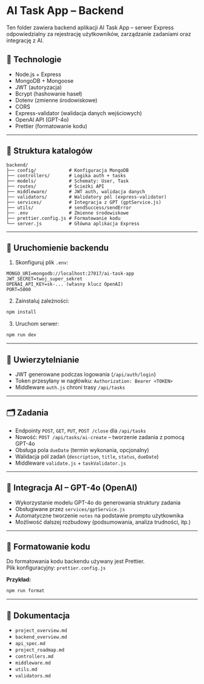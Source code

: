 # AI Task App – Backend

Ten folder zawiera backend aplikacji AI Task App – serwer Express odpowiedzialny za rejestrację użytkowników, zarządzanie zadaniami oraz integrację z AI.

## 🧰 Technologie

- Node.js + Express
- MongoDB + Mongoose
- JWT (autoryzacja)
- Bcrypt (hashowanie haseł)
- Dotenv (zmienne środowiskowe)
- CORS
- Express-validator (walidacja danych wejściowych)
- OpenAI API (GPT-4o)
- Prettier (formatowanie kodu)

---

## 📁 Struktura katalogów

```
backend/
├── config/            # Konfiguracja MongoDB
├── controllers/       # Logika auth + tasks
├── models/            # Schematy: User, Task
├── routes/            # Ścieżki API
├── middleware/        # JWT auth, walidacja danych
├── validators/        # Walidatory pól (express-validator)
├── services/          # Integracja z GPT (gptService.js)
├── utils/             # sendSuccess/sendError
├── .env               # Zmienne środowiskowe
├── prettier.config.js # Formatowanie kodu
└── server.js          # Główna aplikacja Express
```

---

## 🚀 Uruchomienie backendu

1. Skonfiguruj plik `.env`:

```
MONGO_URI=mongodb://localhost:27017/ai-task-app
JWT_SECRET=twoj_super_sekret
OPENAI_API_KEY=sk-... (własny klucz OpenAI)
PORT=5000
```

2. Zainstaluj zależności:

```bash
npm install
```

3. Uruchom serwer:

```bash
npm run dev
```

---

## 🔐 Uwierzytelnianie

- JWT generowane podczas logowania (`/api/auth/login`)
- Token przesyłany w nagłówku: `Authorization: Bearer <TOKEN>`
- Middleware `auth.js` chroni trasy `/api/tasks`

---

## 🗂️ Zadania

- Endpointy `POST`, `GET`, `PUT`, `POST /close` dla `/api/tasks`
- Nowość: `POST /api/tasks/ai-create` – tworzenie zadania z pomocą GPT-4o
- Obsługa pola `dueDate` (termin wykonania, opcjonalny)
- Walidacja pól zadań (`description`, `title`, `status`, `dueDate`)
- Middleware `validate.js` + `taskValidator.js`

---

## 🧠 Integracja AI – GPT-4o (OpenAI)

- Wykorzystanie modelu GPT-4o do generowania struktury zadania
- Obsługiwane przez `services/gptService.js`
- Automatyczne tworzenie `notes` na podstawie promptu użytkownika
- Możliwość dalszej rozbudowy (podsumowania, analiza trudności, itp.)

---

## 🎨 Formatowanie kodu

Do formatowania kodu backendu używany jest Prettier.  
Plik konfiguracyjny: `prettier.config.js`

**Przykład:**

```bash
npm run format
```

---

## 📄 Dokumentacja

- `project_overview.md`
- `backend_overview.md`
- `api_spec.md`
- `project_roadmap.md`
- `controllers.md`
- `middleware.md`
- `utils.md`
- `validators.md`
